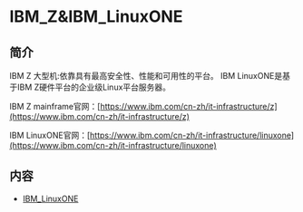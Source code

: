 # IBM_Z&IBM_LinuxONE

## 简介
IBM Z 大型机:依靠具有最高安全性、性能和可用性的平台。
IBM LinuxONE是基于IBM Z硬件平台的企业级Linux平台服务器。

IBM Z mainframe官网：[https://www.ibm.com/cn-zh/it-infrastructure/z](https://www.ibm.com/cn-zh/it-infrastructure/z)

IBM LinuxONE官网：[https://www.ibm.com/cn-zh/it-infrastructure/linuxone](https://www.ibm.com/cn-zh/it-infrastructure/linuxone)

## 内容
- [IBM_LinuxONE](https://bond-huang.github.io/huang/02-IBM_Z&LinuxONE/01-IBM_LinuxONE/)

